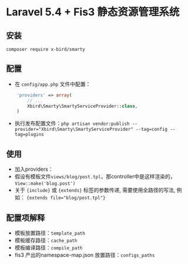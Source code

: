Laravel 5.4 + Fis3 静态资源管理系统
======


## 安装

```
composer require x-bird/smarty
```

## 配置
* 在 `config/app.php` 文件中配置：
```php
    'providers' => array(
        // ...
        Xbird\Smarty\SmartyServiceProvider::class,
    )
```
* 执行发布配置文件：`php artisan vendor:publish --provider="Xbird\Smarty\SmartyServiceProvider" --tag=config --tag=plugins`


## 使用
* 加入providers：
* 假设有模板文件`views/blog/post.tpl`，那controller中是这样渲染的，`View::make('blog.post')`
* 关于 `{include}` 或 `{extends}` 标签的参数传递, 需要使用全路径的写法, 例如： `{extends file="blog/post.tpl"}`


## 配置项解释
* 模板放置路径：`template_path`
* 模板缓存路径：`cache_path`
* 模板编译路径：`compile_path`
* fis3 产出的namespace-map.json 放置路径：`configs_paths`